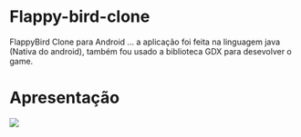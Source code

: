 # Flappy-bird-clone
FlappyBird Clone para Android ... a aplicação foi feita na linguagem java (Nativa do android), também fou usado a biblioteca GDX para desevolver o game.

# Apresentação

<img src="https://user-images.githubusercontent.com/45234913/126685965-55030111-2b61-4330-878a-71ee79c5d1f9.gif"/>

